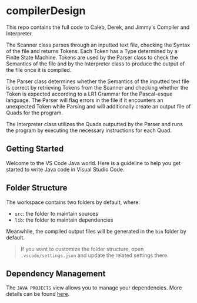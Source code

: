 # compilerDesign

This repo contains the full code to Caleb, Derek, and Jimmy's Compiler and Interpreter.

The Scanner class parses through an inputted text file, checking the Syntax of the file and returns Tokens. Each Token has a Type determined by a Finite State Machine. Tokens are used by the Parser class to check the Semantics of the file and by the Interpreter class to produce the output of the file once it is compiled.

The Parser class determines whether the Semantics of the inputted text file is correct by retrieving Tokens from the Scanner and checking whether the Token is expected according to a LR1 Grammar for the Pascal-esque language. The Parser will flag errors in the file if it encounters an unexpected Token while Parsing and will additionally create an output file of Quads for the program.

The Interpreter class utilizes the Quads outputted by the Parser and runs the program by executing the necessary instructions for each Quad.

## Getting Started

Welcome to the VS Code Java world. Here is a guideline to help you get started to write Java code in Visual Studio Code.

## Folder Structure

The workspace contains two folders by default, where:

- `src`: the folder to maintain sources
- `lib`: the folder to maintain dependencies

Meanwhile, the compiled output files will be generated in the `bin` folder by default.

> If you want to customize the folder structure, open `.vscode/settings.json` and update the related settings there.

## Dependency Management

The `JAVA PROJECTS` view allows you to manage your dependencies. More details can be found [here](https://github.com/microsoft/vscode-java-dependency#manage-dependencies).
